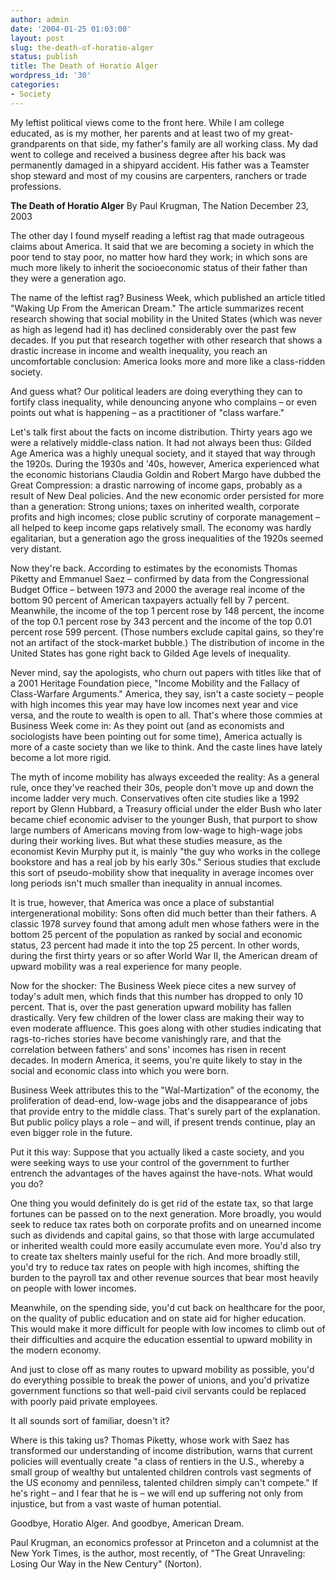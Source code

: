 ```yaml
---
author: admin
date: '2004-01-25 01:03:00'
layout: post
slug: the-death-of-horatio-alger
status: publish
title: The Death of Horatio Alger
wordpress_id: '30'
categories:
- Society
---
```

My leftist political views come to the front here. While I am college educated, as is my mother, her parents and at least two of my great-grandparents on that side, my father's family are all working class. My dad went to college and received a business degree after his back was permanently damaged in a shipyard accident. His father was a Teamster shop steward and most of my cousins are carpenters, ranchers or trade professions.

<strong>The Death of Horatio Alger</strong>
By Paul Krugman, The Nation
December 23, 2003

The other day I found myself reading a leftist rag that made outrageous claims about America. It said that we are becoming a society in which the poor tend to stay poor, no matter how hard they work; in which sons are much more likely to inherit the socioeconomic status of their father than they were a generation ago.

The name of the leftist rag? Business Week, which published an article titled "Waking Up From the American Dream." The article summarizes recent research showing that social mobility in the United States (which was never as high as legend had it) has declined considerably over the past few decades. If you put that research together with other research that shows a drastic increase in income and wealth inequality, you reach an uncomfortable conclusion: America looks more and more like a class-ridden society.

And guess what? Our political leaders are doing everything they can to fortify class inequality, while denouncing anyone who complains – or even points out what is happening – as a practitioner of "class warfare."

Let's talk first about the facts on income distribution. Thirty years ago we were a relatively middle-class nation. It had not always been thus: Gilded Age America was a highly unequal society, and it stayed that way through the 1920s. During the 1930s and '40s, however, America experienced what the economic historians Claudia Goldin and Robert Margo have dubbed the Great Compression: a drastic narrowing of income gaps, probably as a result of New Deal policies. And the new economic order persisted for more than a generation: Strong unions; taxes on inherited wealth, corporate profits and high incomes; close public scrutiny of corporate management – all helped to keep income gaps relatively small. The economy was hardly egalitarian, but a generation ago the gross inequalities of the 1920s seemed very distant.

Now they're back. According to estimates by the economists Thomas Piketty and Emmanuel Saez – confirmed by data from the Congressional Budget Office – between 1973 and 2000 the average real income of the bottom 90 percent of American taxpayers actually fell by 7 percent. Meanwhile, the income of the top 1 percent rose by 148 percent, the income of the top 0.1 percent rose by 343 percent and the income of the top 0.01 percent rose 599 percent. (Those numbers exclude capital gains, so they're not an artifact of the stock-market bubble.) The distribution of income in the United States has gone right back to Gilded Age levels of inequality.

Never mind, say the apologists, who churn out papers with titles like that of a 2001 Heritage Foundation piece, "Income Mobility and the Fallacy of Class-Warfare Arguments." America, they say, isn't a caste society – people with high incomes this year may have low incomes next year and vice versa, and the route to wealth is open to all. That's where those commies at Business Week come in: As they point out (and as economists and sociologists have been pointing out for some time), America actually is more of a caste society than we like to think. And the caste lines have lately become a lot more rigid.

The myth of income mobility has always exceeded the reality: As a general rule, once they've reached their 30s, people don't move up and down the income ladder very much. Conservatives often cite studies like a 1992 report by Glenn Hubbard, a Treasury official under the elder Bush who later became chief economic adviser to the younger Bush, that purport to show large numbers of Americans moving from low-wage to high-wage jobs during their working lives. But what these studies measure, as the economist Kevin Murphy put it, is mainly "the guy who works in the college bookstore and has a real job by his early 30s." Serious studies that exclude this sort of pseudo-mobility show that inequality in average incomes over long periods isn't much smaller than inequality in annual incomes.

It is true, however, that America was once a place of substantial intergenerational mobility: Sons often did much better than their fathers. A classic 1978 survey found that among adult men whose fathers were in the bottom 25 percent of the population as ranked by social and economic status, 23 percent had made it into the top 25 percent. In other words, during the first thirty years or so after World War II, the American dream of upward mobility was a real experience for many people.

Now for the shocker: The Business Week piece cites a new survey of today's adult men, which finds that this number has dropped to only 10 percent. That is, over the past generation upward mobility has fallen drastically. Very few children of the lower class are making their way to even moderate affluence. This goes along with other studies indicating that rags-to-riches stories have become vanishingly rare, and that the correlation between fathers' and sons' incomes has risen in recent decades. In modern America, it seems, you're quite likely to stay in the social and economic class into which you were born.

Business Week attributes this to the "Wal-Martization" of the economy, the proliferation of dead-end, low-wage jobs and the disappearance of jobs that provide entry to the middle class. That's surely part of the explanation. But public policy plays a role – and will, if present trends continue, play an even bigger role in the future.

Put it this way: Suppose that you actually liked a caste society, and you were seeking ways to use your control of the government to further entrench the advantages of the haves against the have-nots. What would you do?

One thing you would definitely do is get rid of the estate tax, so that large fortunes can be passed on to the next generation. More broadly, you would seek to reduce tax rates both on corporate profits and on unearned income such as dividends and capital gains, so that those with large accumulated or inherited wealth could more easily accumulate even more. You'd also try to create tax shelters mainly useful for the rich. And more broadly still, you'd try to reduce tax rates on people with high incomes, shifting the burden to the payroll tax and other revenue sources that bear most heavily on people with lower incomes.

Meanwhile, on the spending side, you'd cut back on healthcare for the poor, on the quality of public education and on state aid for higher education. This would make it more difficult for people with low incomes to climb out of their difficulties and acquire the education essential to upward mobility in the modern economy.

And just to close off as many routes to upward mobility as possible, you'd do everything possible to break the power of unions, and you'd privatize government functions so that well-paid civil servants could be replaced with poorly paid private employees.

It all sounds sort of familiar, doesn't it?

Where is this taking us? Thomas Piketty, whose work with Saez has transformed our understanding of income distribution, warns that current policies will eventually create "a class of rentiers in the U.S., whereby a small group of wealthy but untalented children controls vast segments of the US economy and penniless, talented children simply can't compete." If he's right – and I fear that he is – we will end up suffering not only from injustice, but from a vast waste of human potential.

Goodbye, Horatio Alger. And goodbye, American Dream.

Paul Krugman, an economics professor at Princeton and a columnist at the New York Times, is the author, most recently, of "The Great Unraveling: Losing Our Way in the New Century" (Norton).
